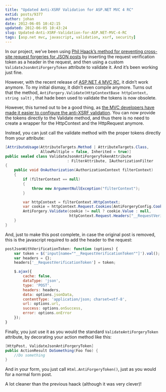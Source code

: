 ```yaml
---
title: "Updated Anti-XSRF Validation for ASP.NET MVC 4 RC"
extid: posts/9377
author: johan
date: 2012-06-05 10:42:15
updated: 2012-06-05 10:43:24
slug: Updated-Anti-XSRF-Validation-for-ASP.NET-MVC-4-RC
tags: [asp.net mvc, javascript, validation, xsrf, security]
---
```


In our project, we’ve been using [Phil Haack’s method for preventing cross-site request forgeries for JSON posts](http://haacked.com/archive/2011/10/10/preventing-csrf-with-ajax.aspx) by inserting the request verification token as a header in the request, and then using a custom `ValidateJsonAntiForgeryToken` attribute to validate it. And it’s been working just fine.

However, with the recent release of [ASP.NET 4 MVC RC](http://www.asp.net/mvc/mvc4), it didn’t work anymore. To my initial dismay, it didn’t even compile anymore. Turns out that the method, `AntiForgery.Validate(HttpContextBase httpContext, string salt)` , that hade been used to validate the tokens is now obsolete.

However, this turned out to be a good thing, as [the MVC developers have made it easier to configure the anti-XSRF validation](http://aspnetwebstack.codeplex.com/SourceControl/network/forks/jontsao/aspnet/changeset/changes/de43b6ad7568). You can now provide the tokens directly to the Validate method, and thus there is no need to create a wrapper for the HttpContext and the HttpRequest anymore.

Instead, you can just call the validate method with the proper tokens directly from your attribute:

``` csharp
[AttributeUsage(AttributeTargets.Method | AttributeTargets.Class,
                AllowMultiple = false, Inherited = true)]
public sealed class ValidateJsonAntiForgeryTokenAttribute
                            : FilterAttribute, IAuthorizationFilter
{
    public void OnAuthorization(AuthorizationContext filterContext)
    {
        if (filterContext == null)
        {
            throw new ArgumentNullException("filterContext");
        }

        var httpContext = filterContext.HttpContext;
        var cookie = httpContext.Request.Cookies[AntiForgeryConfig.CookieName];
        AntiForgery.Validate(cookie != null ? cookie.Value : null,
                             httpContext.Request.Headers["__RequestVerificationToken"]);
    }
}
```

And, just to make this post complete, in case the original post is removed, this is the javascript required to add the header to the request:

``` js
postJsonWithVerificationToken: function (options) {
    var token = $('input[name=""__RequestVerificationToken""]').val();
    var headers = {};
    headers['__RequestVerificationToken'] = token;

    $.ajax({
        cache: false,
        dataType: 'json',
        type: 'POST',
        headers: headers,
        data: options.jsonData,
        contentType: 'application/json; charset=utf-8',
        url: options.url,
        success: options.onSuccess,
        error: options.onError
    });
}
```

Finally, you just use it as you would the standard `ValidateAntiForgeryToken` attribute, by decorating your action method like this:

``` csharp
[HttpPost, ValidateJsonAntiForgeryToken]
public ActionResult DoSomething(Foo foo) {
    //Do something
}
```

And in your form, you just call `Html.AntiForgeryToken()`, just as you would for a normal form post.

A lot cleaner than the previous haack (although it was very clever)!
